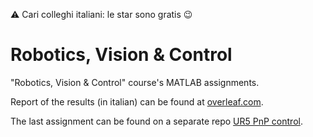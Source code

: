 ⚠️ Cari colleghi italiani: le star sono gratis 😉

# Robotics, Vision & Control
"Robotics, Vision &amp; Control" course's MATLAB assignments.

Report of the results (in italian) can be found at [overleaf.com](https://www.overleaf.com/read/qjbgybzdvbgc).

The last assignment can be found on a separate repo [UR5 PnP control](https://github.com/ilVecc/RoboticsVisionControl_PnP).
